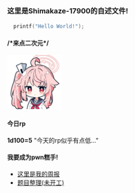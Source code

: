 ### 这里是Shimakaze-17900的自述文件!
```c++
  printf("Hello World!");
```
#### /\*来点二次元\*/
<img src="https://github.com/Shimakaze-17900/Shimakaze-17900/blob/main/picture/xia.jpg" width="25%" height="auto" />

#### 今日rp
**1d100=5**
"今天的rp似乎有点低..."

#### 我要成为pwn糕手!
- [这里是我的周报](https://github.com/Shimakaze-17900/weekly)
- [题目整理(未开工)]()
  

